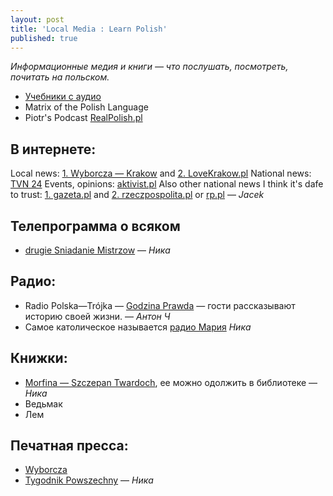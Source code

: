```yaml
---
layout: post
title: 'Local Media : Learn Polish'
published: true
---
```


_Информационные медия и книги — что послушать, посмотреть, почитать на польском._

* [Учебники с аудио](https://drive.google.com/open?id=0B4_zVqSREuHcN2JfMVRwMmNMNzA)
* Matrix of the Polish Language
* Piotr's Podcast [RealPolish.pl](https://realpolish.pl/)


## В интернете:
Local news: 
[1. Wyborcza — Krakow](http://krakow.wyborcza.pl/) and [2. LoveKrakow.pl](http://lovekrakow.pl)
National news: [TVN 24](http://www.tvn24.pl)
Events, opinions: [aktivist.pl](http://aktivist.pl/wydarzenia/)
Also other national news I think it's dafe to trust: 
[1. gazeta.pl](http://gazeta.pl) and [2. rzeczpospolita.pl](http://rzeczpospolita.pl) or [rp.pl](http://rp.pl)
— _Jacek_


## Телепрограмма о всяком
* [drugie Sniadanie Mistrzow](http://www.tvn24.pl/drugie-sniadanie-mistrzow,40,m)
— _Ника_


## Радио: 
* Radio Polska—Trójka — [Godzina Prawda](http://www.polskieradio.pl/9/1363) — гости рассказывают историю своей жизни. — _Антон Ч_
* Самое католическое называется [радио Мария](http://www.radiomaryja.pl/) _Ника_


## Книжки: 
* [Morfina — Szczepan Twardoch](http://www.wydawnictwoliterackie.pl/ksiazka/2422/Morfina---Szczepan-Twardoch), 
ее можно одолжить в библиотеке — _Ника_
* Ведьмак
* Лем


## Печатная пресса: 
* [Wyborcza](http://wyborcza.pl/0,0.html?disableRedirects=true)
* [Tygodnik Powszechny](https://www.tygodnikpowszechny.pl/)
— _Ника_
